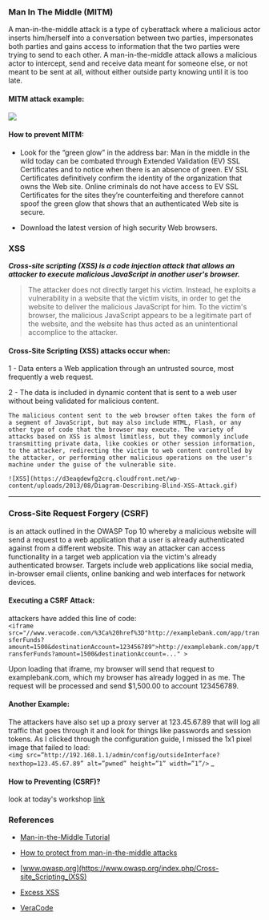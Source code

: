 ### Man In The Middle (MITM)

A man-in-the-middle attack is a type of cyberattack where a malicious actor inserts him/herself into a conversation between two parties, impersonates both parties and gains access to information that the two parties were trying to send to each other. A man-in-the-middle attack allows a malicious actor to intercept, send and receive data meant for someone else, or not meant to be sent at all, without either outside party knowing until it is too late.

#### MITM attack example:
![](https://www.veracode.com/sites/default/files/styles/media_responsive_widest/public/mitm-steps.gif?itok=jARsU2dF)

#### How to prevent MITM:

  * Look for the “green glow” in the address bar: Man in the middle in the wild today can be combated through Extended Validation (EV) SSL Certificates and to notice when there is an absence of green. EV SSL Certificates definitively confirm the identity of the organization that owns the Web site. Online criminals do not have access to EV SSL Certificates for the sites they’re counterfeiting and therefore cannot spoof the green glow that shows that an authenticated Web site is secure.

  * Download the latest version of high security Web browsers.

  ### XSS
  _**Cross-site scripting (XSS) is a code injection attack that allows an attacker to execute malicious JavaScript in another user's browser.**_

   > The attacker does not directly target his victim. Instead, he exploits a vulnerability in a website that the victim visits, in order to get the website to deliver the malicious JavaScript for him. To the victim's browser, the malicious JavaScript appears to be a legitimate part of the website, and the website has thus acted as an unintentional accomplice to the attacker.


  #### Cross-Site Scripting (XSS) attacks occur when:
  1 - Data enters a Web application through an  untrusted source, most frequently a web request.

  2 - The data is included in dynamic content that is sent to a web user without being validated for malicious content.

    The malicious content sent to the web browser often takes the form of a segment of JavaScript, but may also include HTML, Flash, or any other type of code that the browser may execute. The variety of attacks based on XSS is almost limitless, but they commonly include transmitting private data, like cookies or other session information, to the attacker, redirecting the victim to web content controlled by the attacker, or performing other malicious operations on the user's machine under the guise of the vulnerable site.

    ![XSS](https://d3eaqdewfg2crq.cloudfront.net/wp-content/uploads/2013/08/Diagram-Describing-Blind-XSS-Attack.gif)


  ----------------
  ### **Cross-Site Request Forgery (CSRF)**
  is an attack outlined in the OWASP Top 10 whereby a malicious website will send a request to a web application that a user is already authenticated against from a different website. This way an attacker can access functionality in a target web application via the victim's already authenticated browser. Targets include web applications like social media, in-browser email clients, online banking and web interfaces for network devices.
  #### Executing a CSRF Attack:
  attackers have added this line of code:<br>
  ``` <iframe src="//www.veracode.com/%3Ca%20href%3D"http://examplebank.com/app/transferFunds?amount=1500&destinationAccount=123456789">http://examplebank.com/app/transferFunds?amount=1500&destinationAccount=..." > ```

  Upon loading that iframe, my browser will send that request to examplebank.com, which my browser has already logged in as me. The request will be processed and send $1,500.00 to account 123456789.


  #### Another Example:
  The attackers have also set up a proxy server at 123.45.67.89 that will log all traffic that goes through it and look for things like passwords and session tokens.
  As I clicked through the configuration guide, I missed the 1x1 pixel image that failed to load:<br>
  ```<img src=”http://192.168.1.1/admin/config/outsideInterface?nexthop=123.45.67.89” alt=”pwned” height=”1” width=”1”/>```
  _
  #### How to Preventing (CSRF)?
  look at today's workshop [link](https://github.com/foundersandcoders/ws-session-management)


### References

  * [Man-in-the-Middle Tutorial](https://www.veracode.com/security/man-middle-attack)

  * [How to protect from man-in-the-middle attacks](https://www.helpnetsecurity.com/2009/02/25/how-to-protect-from-man-in-the-middle-attacks/)
  * [www.owasp.org](https://www.owasp.org/index.php/Cross-site_Scripting_(XSS)
  * [Excess XSS](https://excess-xss.com/)
  * [VeraCode](https://www.veracode.com/security/csrf)
